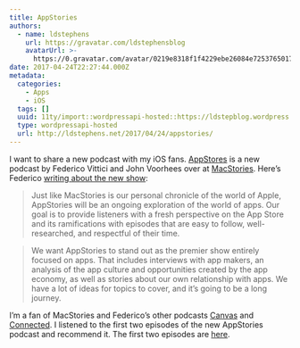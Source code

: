```yaml
---
title: AppStories
authors:
  - name: ldstephens
    url: https://gravatar.com/ldstephensblog
    avatarUrl: >-
      https://0.gravatar.com/avatar/0219e8318f1f4229ebe26084e7253765017f43ca0c631be37dc6d0b8ad6e40a4?s=96&d=identicon&r=G
date: 2017-04-24T22:27:44.000Z
metadata:
  categories:
    - Apps
    - iOS
  tags: []
  uuid: 11ty/import::wordpressapi-hosted::https://ldstepblog.wordpress.com/?p=501
  type: wordpressapi-hosted
  url: http://ldstephens.net/2017/04/24/appstories/
---
```

I want to share a new podcast with my iOS fans. [AppStores](https://appstories.net/) is a new podcast by Federico Vittici and John Voorhees over at [MacStories](https://www.macstories.net/). Here’s Federico [writing about the new show](https://www.macstories.net/stories/introducing-appstories/):

> Just like MacStories is our personal chronicle of the world of Apple, AppStories will be an ongoing exploration of the world of apps. Our goal is to provide listeners with a fresh perspective on the App Store and its ramifications with episodes that are easy to follow, well-researched, and respectful of their time.

> We want AppStories to stand out as the premier show entirely focused on apps. That includes interviews with app makers, an analysis of the app culture and opportunities created by the app economy, as well as stories about our own relationship with apps. We have a lot of ideas for topics to cover, and it’s going to be a long journey.

I’m a fan of MacStories and Federico’s other podcasts [Canvas](https://www.relay.fm/canvas) and [Connected](http://ldstephens.net/2017/04/23/tip-search-sites-with-duckduckgo-bangs/). I listened to the first two episodes of the new AppStories podcast and recommend it. The first two episodes are [here](https://appstories.net/).